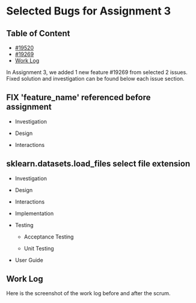 # Selected Bugs for Assignment 3

## Table of Content

- [#19520]()
- [#19269]()
- [Work Log]()

In Assignment 3, we added 1 new feature #19269 from selected 2 issues. Fixed solution and investigation can be found below each issue section.

## FIX 'feature_name' referenced before assignment

- Investigation

- Design

- Interactions

## sklearn.datasets.load_files select file extension

- Investigation

- Design

- Interactions

- Implementation

- Testing

  - Acceptance Testing

  - Unit Testing

- User Guide

## Work Log

Here is the screenshot of the work log before and after the scrum.
